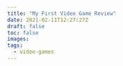 ```yaml
---
title: "My First Video Game Review"
date: 2021-02-11T12:27:27Z
draft: false
toc: false
images:
tags:
  - video-games
---
```


